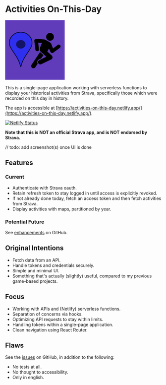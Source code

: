 # Activities On-This-Day

![Screenshot](public/android-chrome-192x192.png)

This is a single-page application working with serverless functions to display your historical activities from Strava, specifically those which were recorded on this day in history.

The app is accessible at [https://activities-on-this-day.netlify.app/](https://activities-on-this-day.netlify.app/).

[![Netlify Status](https://api.netlify.com/api/v1/badges/e79fc32d-de94-409e-935d-7403775536bd/deploy-status)](https://app.netlify.com/sites/activities-on-this-day/deploys)

**Note that this is NOT an official Strava app, and is NOT endorsed by Strava.**

// todo: add screenshot(s) once UI is done

## Features

### Current

- Authenticate with Strava oauth.
- Retain refresh token to stay logged in until access is explicitly revoked.
- If not already done today, fetch an access token and then fetch activities from Strava.
- Display activities with maps, partitioned by year.

### Potential Future

See [enhancements](https://github.com/kr-matthews/activities-on-this-day/issues?q=is%3Aissue+is%3Aopen+label%3Aenhancement) on GitHub.

## Original Intentions

- Fetch data from an API.
- Handle tokens and credentials securely.
- Simple and minimal UI.
- Something that's actually (slightly) useful, compared to my previous game-based projects.

## Focus

- Working with APIs and (Netlify) serverless functions.
- Separation of concerns via hooks.
- Optimizing API requests to stay within limits.
- Handling tokens within a single-page application.
- Clean navigation using React Router.

## Flaws

See the [issues](https://github.com/kr-matthews/activities-on-this-day/issues) on GitHub, in addition to the following:

- No tests at all.
- No thought to accessibility.
- Only in english.
